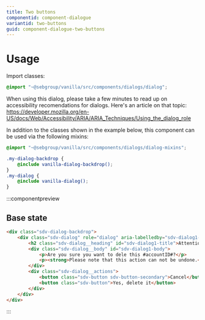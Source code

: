 ```yaml
---
title: Two buttons
componentid: component-dialogue
variantid: two-buttons
guid: component-dialogue-two-buttons
---
```

# Usage
Import classes:
```scss
@import "~@sebgroup/vanilla/src/components/dialogs/dialog";
```
When using this dialog, please take a few minutes to read up on accessibility recomendations for dialogs. Here's an article on that topic: https://developer.mozilla.org/en-US/docs/Web/Accessibility/ARIA/ARIA_Techniques/Using_the_dialog_role

In addition to the classes shown in the example below, this component can be used via the following mixins:
```scss
@import "~@sebgroup/vanilla/src/components/dialogs/dialog-mixins";

.my-dialog-backdrop {
    @include vanilla-dialog-backdrop();
}
.my-dialog {
    @include vanilla-dialog();
}
```

:::componentpreview
## Base state
```html
<div class="sdv-dialog-backdrop">
    <div class="sdv-dialog" role="dialog" aria-labelledby="sdv-dialog1-title" aria-describedby="sdv-dialog1-body">
        <h2 class="sdv-dialog__heading" id="sdv-dialog1-title">Attention</h2>
        <div class="sdv-dialog__body" id="sdv-dialog1-body">
            <p>Are you sure you want to dele this #accountID#?</p>
            <p><strong>Please note that this action can not be undone.</strong></p>
        </div>
        <div class="sdv-dialog__actions">
            <button class="sdv-button sdv-button-secondary">Cancel</button>
            <button class="sdv-button">Yes, delete it</button>
        </div>
    </div>
</div>
```
:::

